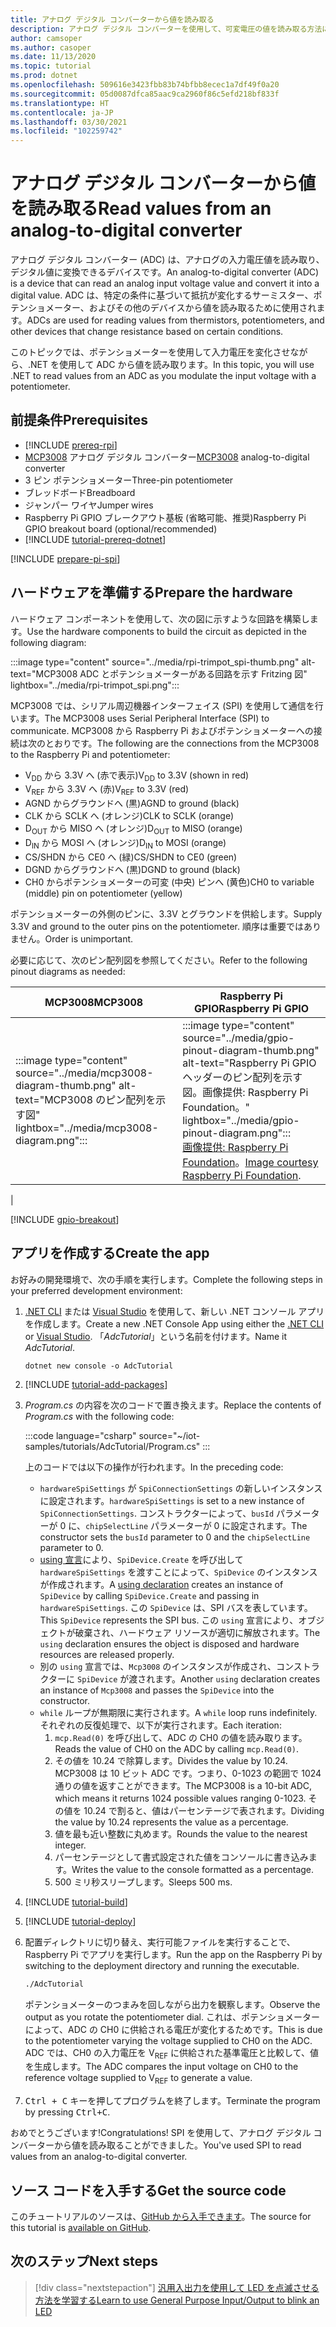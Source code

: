 ```yaml
---
title: アナログ デジタル コンバーターから値を読み取る
description: アナログ デジタル コンバーターを使用して、可変電圧の値を読み取る方法について説明します。
author: camsoper
ms.author: casoper
ms.date: 11/13/2020
ms.topic: tutorial
ms.prod: dotnet
ms.openlocfilehash: 509616e3423fbb83b74bfbb8ecec1a7df49f0a20
ms.sourcegitcommit: 05d0087dfca85aac9ca2960f86c5efd218bf833f
ms.translationtype: HT
ms.contentlocale: ja-JP
ms.lasthandoff: 03/30/2021
ms.locfileid: "102259742"
---
```

<!--markdownlint-disable DOCSMD011 -->
# <a name="read-values-from-an-analog-to-digital-converter"></a><span data-ttu-id="d921e-103">アナログ デジタル コンバーターから値を読み取る</span><span class="sxs-lookup"><span data-stu-id="d921e-103">Read values from an analog-to-digital converter</span></span>

<span data-ttu-id="d921e-104">アナログ デジタル コンバーター (ADC) は、アナログの入力電圧値を読み取り、デジタル値に変換できるデバイスです。</span><span class="sxs-lookup"><span data-stu-id="d921e-104">An analog-to-digital converter (ADC) is a device that can read an analog input voltage value and convert it into a digital value.</span></span> <span data-ttu-id="d921e-105">ADC は、特定の条件に基づいて抵抗が変化するサーミスター、ポテンショメーター、およびその他のデバイスから値を読み取るために使用されます。</span><span class="sxs-lookup"><span data-stu-id="d921e-105">ADCs are used for reading values from thermistors, potentiometers, and other devices that change resistance based on certain conditions.</span></span>

<span data-ttu-id="d921e-106">このトピックでは、ポテンショメーターを使用して入力電圧を変化させながら、.NET を使用して ADC から値を読み取ります。</span><span class="sxs-lookup"><span data-stu-id="d921e-106">In this topic, you will use .NET to read values from an ADC as you modulate the input voltage with a potentiometer.</span></span>

## <a name="prerequisites"></a><span data-ttu-id="d921e-107">前提条件</span><span class="sxs-lookup"><span data-stu-id="d921e-107">Prerequisites</span></span>

- [!INCLUDE [prereq-rpi](../includes/prereq-rpi.md)]
- <span data-ttu-id="d921e-108">[MCP3008](https://www.microchip.com/wwwproducts/MCP3008) アナログ デジタル コンバーター</span><span class="sxs-lookup"><span data-stu-id="d921e-108">[MCP3008](https://www.microchip.com/wwwproducts/MCP3008) analog-to-digital converter</span></span>
- <span data-ttu-id="d921e-109">3 ピン ポテンショメーター</span><span class="sxs-lookup"><span data-stu-id="d921e-109">Three-pin potentiometer</span></span>
- <span data-ttu-id="d921e-110">ブレッドボード</span><span class="sxs-lookup"><span data-stu-id="d921e-110">Breadboard</span></span>
- <span data-ttu-id="d921e-111">ジャンパー ワイヤ</span><span class="sxs-lookup"><span data-stu-id="d921e-111">Jumper wires</span></span>
- <span data-ttu-id="d921e-112">Raspberry Pi GPIO ブレークアウト基板 (省略可能、推奨)</span><span class="sxs-lookup"><span data-stu-id="d921e-112">Raspberry Pi GPIO breakout board (optional/recommended)</span></span>
- [!INCLUDE [tutorial-prereq-dotnet](../includes/tutorial-prereq-dotnet.md)]

[!INCLUDE [prepare-pi-spi](../includes/prepare-pi-spi.md)]

## <a name="prepare-the-hardware"></a><span data-ttu-id="d921e-113">ハードウェアを準備する</span><span class="sxs-lookup"><span data-stu-id="d921e-113">Prepare the hardware</span></span>

<span data-ttu-id="d921e-114">ハードウェア コンポーネントを使用して、次の図に示すような回路を構築します。</span><span class="sxs-lookup"><span data-stu-id="d921e-114">Use the hardware components to build the circuit as depicted in the following diagram:</span></span>

:::image type="content" source="../media/rpi-trimpot_spi-thumb.png" alt-text="MCP3008 ADC とポテンショメーターがある回路を示す Fritzing 図" lightbox="../media/rpi-trimpot_spi.png":::

<span data-ttu-id="d921e-116">MCP3008 では、シリアル周辺機器インターフェイス (SPI) を使用して通信を行います。</span><span class="sxs-lookup"><span data-stu-id="d921e-116">The MCP3008 uses Serial Peripheral Interface (SPI) to communicate.</span></span> <span data-ttu-id="d921e-117">MCP3008 から Raspberry Pi およびポテンショメーターへの接続は次のとおりです。</span><span class="sxs-lookup"><span data-stu-id="d921e-117">The following are the connections from the MCP3008 to the Raspberry Pi and potentiometer:</span></span>

- <span data-ttu-id="d921e-118">V<sub>DD</sub> から 3.3V へ (赤で表示)</span><span class="sxs-lookup"><span data-stu-id="d921e-118">V<sub>DD</sub> to 3.3V (shown in red)</span></span>
- <span data-ttu-id="d921e-119">V<sub>REF</sub> から 3.3V へ (赤)</span><span class="sxs-lookup"><span data-stu-id="d921e-119">V<sub>REF</sub> to 3.3V (red)</span></span>
- <span data-ttu-id="d921e-120">AGND からグラウンドへ (黒)</span><span class="sxs-lookup"><span data-stu-id="d921e-120">AGND to ground (black)</span></span>
- <span data-ttu-id="d921e-121">CLK から SCLK へ (オレンジ)</span><span class="sxs-lookup"><span data-stu-id="d921e-121">CLK to SCLK (orange)</span></span>
- <span data-ttu-id="d921e-122">D<sub>OUT</sub> から MISO へ (オレンジ)</span><span class="sxs-lookup"><span data-stu-id="d921e-122">D<sub>OUT</sub> to MISO (orange)</span></span>
- <span data-ttu-id="d921e-123">D<sub>IN</sub> から MOSI へ (オレンジ)</span><span class="sxs-lookup"><span data-stu-id="d921e-123">D<sub>IN</sub> to MOSI (orange)</span></span>
- <span data-ttu-id="d921e-124">CS/SHDN から CE0 へ (緑)</span><span class="sxs-lookup"><span data-stu-id="d921e-124">CS/SHDN to CE0 (green)</span></span>
- <span data-ttu-id="d921e-125">DGND からグラウンドへ (黒)</span><span class="sxs-lookup"><span data-stu-id="d921e-125">DGND to ground (black)</span></span>
- <span data-ttu-id="d921e-126">CH0 からポテンショメーターの可変 (中央) ピンへ (黄色)</span><span class="sxs-lookup"><span data-stu-id="d921e-126">CH0 to variable (middle) pin on potentiometer (yellow)</span></span>

<span data-ttu-id="d921e-127">ポテンショメーターの外側のピンに、3.3V とグラウンドを供給します。</span><span class="sxs-lookup"><span data-stu-id="d921e-127">Supply 3.3V and ground to the outer pins on the potentiometer.</span></span> <span data-ttu-id="d921e-128">順序は重要ではありません。</span><span class="sxs-lookup"><span data-stu-id="d921e-128">Order is unimportant.</span></span>

<span data-ttu-id="d921e-129">必要に応じて、次のピン配列図を参照してください。</span><span class="sxs-lookup"><span data-stu-id="d921e-129">Refer to the following pinout diagrams as needed:</span></span>

| <span data-ttu-id="d921e-130">MCP3008</span><span class="sxs-lookup"><span data-stu-id="d921e-130">MCP3008</span></span>  | <span data-ttu-id="d921e-131">Raspberry Pi GPIO</span><span class="sxs-lookup"><span data-stu-id="d921e-131">Raspberry Pi GPIO</span></span> |
|----------|-------------------|
| :::image type="content" source="../media/mcp3008-diagram-thumb.png" alt-text="MCP3008 のピン配列を示す図" lightbox="../media/mcp3008-diagram.png"::: | :::image type="content" source="../media/gpio-pinout-diagram-thumb.png" alt-text="Raspberry Pi GPIO ヘッダーのピン配列を示す図。画像提供: Raspberry Pi Foundation。" lightbox="../media/gpio-pinout-diagram.png":::<br /><span data-ttu-id="d921e-134">[画像提供: Raspberry Pi Foundation](https://www.raspberrypi.org/documentation/usage/gpio/)。</span><span class="sxs-lookup"><span data-stu-id="d921e-134">[Image courtesy Raspberry Pi Foundation](https://www.raspberrypi.org/documentation/usage/gpio/).</span></span>
 |

[!INCLUDE [gpio-breakout](../includes/gpio-breakout.md)]

## <a name="create-the-app"></a><span data-ttu-id="d921e-135">アプリを作成する</span><span class="sxs-lookup"><span data-stu-id="d921e-135">Create the app</span></span>

<span data-ttu-id="d921e-136">お好みの開発環境で、次の手順を実行します。</span><span class="sxs-lookup"><span data-stu-id="d921e-136">Complete the following steps in your preferred development environment:</span></span>

1. <span data-ttu-id="d921e-137">[.NET CLI](../../core/tools/dotnet-new.md) または [Visual Studio](../../core/tutorials/with-visual-studio.md) を使用して、新しい .NET コンソール アプリを作成します。</span><span class="sxs-lookup"><span data-stu-id="d921e-137">Create a new .NET Console App using either the [.NET CLI](../../core/tools/dotnet-new.md) or [Visual Studio](../../core/tutorials/with-visual-studio.md).</span></span> <span data-ttu-id="d921e-138">「*AdcTutorial*」という名前を付けます。</span><span class="sxs-lookup"><span data-stu-id="d921e-138">Name it *AdcTutorial*.</span></span>

    ```dotnetcli
    dotnet new console -o AdcTutorial
    ```

1. [!INCLUDE [tutorial-add-packages](../includes/tutorial-add-packages.md)]
1. <span data-ttu-id="d921e-139">*Program.cs* の内容を次のコードで置き換えます。</span><span class="sxs-lookup"><span data-stu-id="d921e-139">Replace the contents of *Program.cs* with the following code:</span></span>

    :::code language="csharp" source="~/iot-samples/tutorials/AdcTutorial/Program.cs" :::

    <span data-ttu-id="d921e-140">上のコードでは以下の操作が行われます。</span><span class="sxs-lookup"><span data-stu-id="d921e-140">In the preceding code:</span></span>

    - <span data-ttu-id="d921e-141">`hardwareSpiSettings` が `SpiConnectionSettings` の新しいインスタンスに設定されます。</span><span class="sxs-lookup"><span data-stu-id="d921e-141">`hardwareSpiSettings` is set to a new instance of `SpiConnectionSettings`.</span></span> <span data-ttu-id="d921e-142">コンストラクターによって、`busId` パラメーターが 0 に、`chipSelectLine` パラメーターが 0 に設定されます。</span><span class="sxs-lookup"><span data-stu-id="d921e-142">The constructor sets the `busId` parameter to 0 and the `chipSelectLine` parameter to 0.</span></span>
    - <span data-ttu-id="d921e-143">[using 宣言](../../csharp/whats-new/csharp-8.md#using-declarations)により、`SpiDevice.Create` を呼び出して `hardwareSpiSettings` を渡すことによって、`SpiDevice` のインスタンスが作成されます。</span><span class="sxs-lookup"><span data-stu-id="d921e-143">A [using declaration](../../csharp/whats-new/csharp-8.md#using-declarations) creates an instance of `SpiDevice` by calling `SpiDevice.Create` and passing in `hardwareSpiSettings`.</span></span> <span data-ttu-id="d921e-144">この `SpiDevice` は、SPI バスを表しています。</span><span class="sxs-lookup"><span data-stu-id="d921e-144">This `SpiDevice` represents the SPI bus.</span></span> <span data-ttu-id="d921e-145">この `using` 宣言により、オブジェクトが破棄され、ハードウェア リソースが適切に解放されます。</span><span class="sxs-lookup"><span data-stu-id="d921e-145">The `using` declaration ensures the object is disposed and hardware resources are released properly.</span></span>
    - <span data-ttu-id="d921e-146">別の `using` 宣言では、`Mcp3008` のインスタンスが作成され、コンストラクターに `SpiDevice` が渡されます。</span><span class="sxs-lookup"><span data-stu-id="d921e-146">Another `using` declaration creates an instance of `Mcp3008` and passes the `SpiDevice` into the constructor.</span></span>
    - <span data-ttu-id="d921e-147">`while` ループが無期限に実行されます。</span><span class="sxs-lookup"><span data-stu-id="d921e-147">A `while` loop runs indefinitely.</span></span> <span data-ttu-id="d921e-148">それぞれの反復処理で、以下が実行されます。</span><span class="sxs-lookup"><span data-stu-id="d921e-148">Each iteration:</span></span>
        1. <span data-ttu-id="d921e-149">`mcp.Read(0)` を呼び出して、ADC の CH0 の値を読み取ります。</span><span class="sxs-lookup"><span data-stu-id="d921e-149">Reads the value of CH0 on the ADC by calling `mcp.Read(0)`.</span></span>
        1. <span data-ttu-id="d921e-150">その値を 10.24 で除算します。</span><span class="sxs-lookup"><span data-stu-id="d921e-150">Divides the value by 10.24.</span></span> <span data-ttu-id="d921e-151">MCP3008 は 10 ビット ADC です。つまり、0-1023 の範囲で 1024 通りの値を返すことができます。</span><span class="sxs-lookup"><span data-stu-id="d921e-151">The MCP3008 is a 10-bit ADC, which means it returns 1024 possible values ranging 0-1023.</span></span> <span data-ttu-id="d921e-152">その値を 10.24 で割ると、値はパーセンテージで表されます。</span><span class="sxs-lookup"><span data-stu-id="d921e-152">Dividing the value by 10.24 represents the value as a percentage.</span></span>
        1. <span data-ttu-id="d921e-153">値を最も近い整数に丸めます。</span><span class="sxs-lookup"><span data-stu-id="d921e-153">Rounds the value to the nearest integer.</span></span>
        1. <span data-ttu-id="d921e-154">パーセンテージとして書式設定された値をコンソールに書き込みます。</span><span class="sxs-lookup"><span data-stu-id="d921e-154">Writes the value to the console formatted as a percentage.</span></span>
        1. <span data-ttu-id="d921e-155">500 ミリ秒スリープします。</span><span class="sxs-lookup"><span data-stu-id="d921e-155">Sleeps 500 ms.</span></span>

1. [!INCLUDE [tutorial-build](../includes/tutorial-build.md)]
1. [!INCLUDE [tutorial-deploy](../includes/tutorial-deploy.md)]
1. <span data-ttu-id="d921e-156">配置ディレクトリに切り替え、実行可能ファイルを実行することで、Raspberry Pi でアプリを実行します。</span><span class="sxs-lookup"><span data-stu-id="d921e-156">Run the app on the Raspberry Pi by switching to the deployment directory and running the executable.</span></span>

    ```bash
    ./AdcTutorial
    ```

    <span data-ttu-id="d921e-157">ポテンショメーターのつまみを回しながら出力を観察します。</span><span class="sxs-lookup"><span data-stu-id="d921e-157">Observe the output as you rotate the potentiometer dial.</span></span> <span data-ttu-id="d921e-158">これは、ポテンショメーターによって、ADC の CH0 に供給される電圧が変化するためです。</span><span class="sxs-lookup"><span data-stu-id="d921e-158">This is due to the potentiometer varying the voltage supplied to CH0 on the ADC.</span></span> <span data-ttu-id="d921e-159">ADC では、CH0 の入力電圧を V<sub>REF</sub> に供給された基準電圧と比較して、値を生成します。</span><span class="sxs-lookup"><span data-stu-id="d921e-159">The ADC compares the input voltage on CH0 to the reference voltage supplied to V<sub>REF</sub> to generate a value.</span></span>

1. <span data-ttu-id="d921e-160"><kbd>Ctrl + C</kbd> キーを押してプログラムを終了します。</span><span class="sxs-lookup"><span data-stu-id="d921e-160">Terminate the program by pressing <kbd>Ctrl+C</kbd>.</span></span>

<span data-ttu-id="d921e-161">おめでとうございます!</span><span class="sxs-lookup"><span data-stu-id="d921e-161">Congratulations!</span></span> <span data-ttu-id="d921e-162">SPI を使用して、アナログ デジタル コンバーターから値を読み取ることができました。</span><span class="sxs-lookup"><span data-stu-id="d921e-162">You've used SPI to read values from an analog-to-digital converter.</span></span>

## <a name="get-the-source-code"></a><span data-ttu-id="d921e-163">ソース コードを入手する</span><span class="sxs-lookup"><span data-stu-id="d921e-163">Get the source code</span></span>

<span data-ttu-id="d921e-164">このチュートリアルのソースは、[GitHub から入手できます](https://github.com/MicrosoftDocs/dotnet-iot-assets/tree/master/tutorials/AdcTutorial)。</span><span class="sxs-lookup"><span data-stu-id="d921e-164">The source for this tutorial is [available on GitHub](https://github.com/MicrosoftDocs/dotnet-iot-assets/tree/master/tutorials/AdcTutorial).</span></span>

## <a name="next-steps"></a><span data-ttu-id="d921e-165">次のステップ</span><span class="sxs-lookup"><span data-stu-id="d921e-165">Next steps</span></span>

> [!div class="nextstepaction"]
> [<span data-ttu-id="d921e-166">汎用入出力を使用して LED を点滅させる方法を学習する</span><span class="sxs-lookup"><span data-stu-id="d921e-166">Learn to use General Purpose Input/Output to blink an LED</span></span>](../tutorials/blink-led.md)
